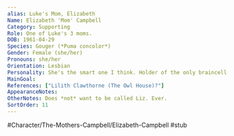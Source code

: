 ```yaml
---
alias: Luke's Mom, Elizabeth
Name: Elizabeth 'Mom' Campbell
Category: Supporting
Role: One of Luke's 3 moms.
DOB: 1961-04-29
Species: Gouger (*Puma concolor*)
Gender: Female (she/her)
Pronouns: she/her
Orientation: Lesbian
Personality: She's the smart one I think. Holder of the only braincell in the entire Campbell family.
MainGoal:
References: ["Lilith Clawthorne (The Owl House)?"]
AppearanceNotes:
OtherNotes: Does *not* want to be called Liz. Ever.
SortOrder: 11
---
```


#Character/The-Mothers-Campbell/Elizabeth-Campbell #stub 